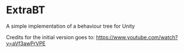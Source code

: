 # ExtraBT
A simple implementation of a behaviour tree for Unity

Credits for the initial version goes to: https://www.youtube.com/watch?v=aVf3awPrVPE
